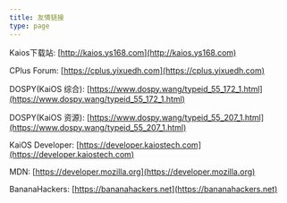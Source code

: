 ```yaml
---
title: 友情链接
type: page
---
```


Kaios下载站: [http://kaios.ys168.com](http://kaios.ys168.com)

CPlus Forum: [https://cplus.yixuedh.com](https://cplus.yixuedh.com)

DOSPY(KaiOS 综合): [https://www.dospy.wang/typeid_55_172_1.html](https://www.dospy.wang/typeid_55_172_1.html)

DOSPY(KaiOS 资源): [https://www.dospy.wang/typeid_55_207_1.html](https://www.dospy.wang/typeid_55_207_1.html)

KaiOS Developer: [https://developer.kaiostech.com](https://developer.kaiostech.com)

MDN: [https://developer.mozilla.org](https://developer.mozilla.org)

BananaHackers: [https://bananahackers.net](https://bananahackers.net)